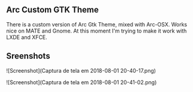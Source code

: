 ## Arc Custom GTK Theme ##
There is a custom version of Arc Gtk Theme, mixed with Arc-OSX. Works nice on MATE and Gnome. At this moment I'm trying to make it work with LXDE and XFCE.
## Sreenshots 
![Screenshot](Captura de tela em 2018-08-01 20-40-17.png)

![Screenshot](Captura de tela em 2018-08-01 20-41-02.png)
